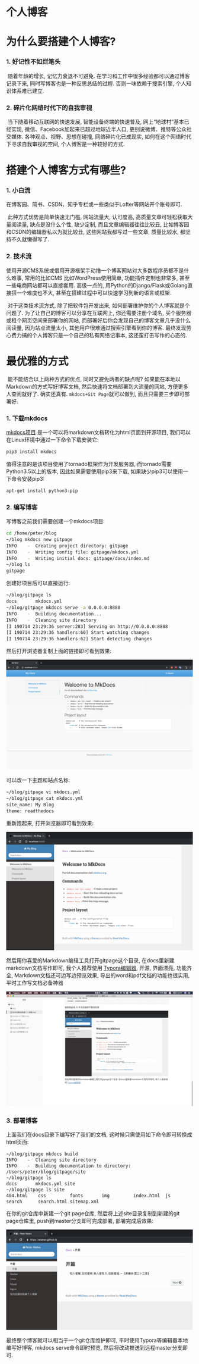# 个人博客

# 为什么要搭建个人博客?

### 1. 好记性不如烂笔头

​	随着年龄的增长, 记忆力衰退不可避免. 在学习和工作中很多经验都可以通过博客记录下来, 同时写博客也是一种反思总结的过程. 否则一味依赖于搜索引擎, 个人知识体系难已建立.

### 2. 碎片化网络时代下的自我审视

​	当下随着移动互联网的快速发展, 智能设备终端的快速普及, 网上“地球村”基本已经实现, 微信、Facebook加起来已超过地球近半人口, 更别说微博、推特等公众社交媒体. 各种观点、视野、思想在碰撞, 网络碎片化已成现实, 如何在这个网络时代下寻求自我审视的空间, 个人博客是一种较好的方式.

# 搭建个人博客方式有哪些?

### 1. 小白流

​	在博客园、简书、CSDN、知乎专栏或一些类似于Lofter等网站开个账号即可. 

​	此种方式优势是简单快速无门槛, 网站流量大, 认可度高, 高质量文章可轻松获取大量阅读量, 缺点是没什么个性, 缺少定制, 而且文章编辑器往往比较丑, 比如博客园和CSDN的编辑器私以为就比较丑, 这些网站我都写过一些文章, 质量比较水, 都坚持不久就懒得写了.

### 2. 技术流

​	使用开源CMS系统或借用开源框架手动撸一个博客网站对大多数程序员都不是什么难事, 常用的比如CMS 比如WordPress使用简单, 功能插件定制也非常多, 甚至一些电商网站都可以直接套用. 高级一点的, 用Python的Django/Flask或Golang直接搭一个难度也不大, 甚至在搭建过程中可以快速学习到新的语言或框架. 

​	对于这类技术流方式, 除了把软件包开发出来, 如何部署维护你的个人博客就是个问题了. 为了让自己的博客可以分享在互联网上, 你还需要注册个域名, 买个服务器或租个网页空间来部署你的网站, 而部署好后你会发现自己的博客文章几乎没什么阅读量, 因为站点流量太小, 其他用户很难通过搜索引擎看到你的博客. 最终发现劳心费力搞的个人博客只是一个自己的私有网络记事本, 这还蛮打击写作的心态的.

# 最优雅的方式

​	能不能结合以上两种方式的优点, 同时又避免两者的缺点呢? 如果能在本地以Markdown的方式写好博客文档, 然后快速将文档部署到大流量的网站, 方便更多人查阅就好了. 确实还真有. `mkdocs+Git Page`就可以做到, 而且只需要三步即可部署好.

### 1. 下载mkdocs

[mkdocs项目](https://github.com/mkdocs/mkdocs) 是一个可以将markdown文档转化为html页面到开源项目, 我们可以在Linux环境中通过一下命令下载安装它:

```bash
pip3 install mkdocs
```

值得注意的是该项目使用了tornado框架作为开发服务器, 而tornado需要Python3.5以上的版本, 因此如果需要使用pip3来下载, 如果缺少pip3可以使用一下命令安装pip3:

```bash
apt-get install python3-pip
```

### 2. 编写博客

写博客之前我们需要创建一个mkdocs项目:

```bash
cd /home/peter/blog
~/blog mkdocs new gitpage
INFO    -  Creating project directory: gitpage
INFO    -  Writing config file: gitpage/mkdocs.yml
INFO    -  Writing initial docs: gitpage/docs/index.md
~/blog ls
gitpage 
```

创建好项目后可以直接运行:

```bash
~/blog/gitpage ls
docs       mkdocs.yml
~/blog/gitpage mkdocs serve -a 0.0.0.0:8888
INFO    -  Building documentation...
INFO    -  Cleaning site directory
[I 190714 23:29:36 server:283] Serving on http://0.0.0.0:8888
[I 190714 23:29:36 handlers:60] Start watching changes
[I 190714 23:29:36 handlers:62] Start detecting changes
```

然后打开浏览器复制上面的链接即可看到效果:

![image-20190714233243341](./img/image-20190714233243341.png)

可以改一下主题和站点名称:

```bash
~/blog/gitpage vi mkdocs.yml
~/blog/gitpage cat mkdocs.yml
site_name: My Blog
theme: readthedocs
```

重新跑起来, 打开浏览器即可看到效果:

![image-20190714233741213](./img/image-20190714233741213.png)

然后用你喜爱的Markdown编辑工具打开gitpage这个目录, 在docs里新建markdown文档写作即可, 我个人推荐使用 [Typora编辑器](https://www.typora.io/), 开源, 界面漂亮, 功能齐全, Markdown文档还可边写边预览效果, 导出的word和pdf文档的功能也很实用, 平时工作写文档必备神器

![image-20190714234212833](./img/image-20190714234212833.png)

### 3. 部署博客

上面我们在docs目录下编写好了我们的文档, 这时候只需使用如下命令即可转换成html页面:

```
~/blog/gitpage mkdocs build
INFO    -  Cleaning site directory
INFO    -  Building documentation to directory: /Users/peter/blog/gitpage/site
~/blog/gitpage ls
docs       mkdocs.yml site
~/blog/gitpage ls site
404.html    css         fonts       img         index.html  js          search      search.html sitemap.xml
```

在你的git仓库中新建一个git page仓库, 然后将上述site目录复制到新建的git page仓库里, push到master分支即可完成部署, 部署完成后效果:

![image-20190714235338451](./img/image-20190714235338451.png)

最终整个博客就可以相当于一个git仓库维护即可, 平时使用Typora等编辑器本地编写好博客, mkdocs serve命令即时预览, 然后将改动推送到远程master分支即可.